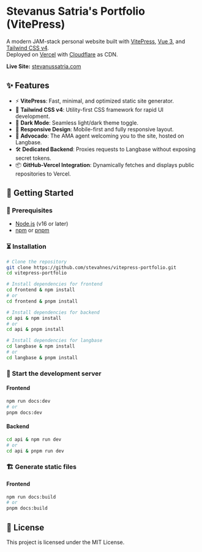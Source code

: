 # Stevanus Satria's Portfolio (VitePress)

A modern JAM-stack personal website built with [VitePress](https://vitepress.dev/), [Vue 3](https://vuejs.org/), and [Tailwind CSS v4](https://tailwindcss.com/).  
Deployed on [Vercel](https://vercel.com/) with [Cloudflare](https://www.cloudflare.com/) as CDN.

**Live Site:** [stevanussatria.com](https://stevanussatria.com)

## ✨ Features

- ⚡️ **VitePress**: Fast, minimal, and optimized static site generator.
- 🎨 **Tailwind CSS v4**: Utility-first CSS framework for rapid UI development.
- 🌙 **Dark Mode**: Seamless light/dark theme toggle.
- 📱 **Responsive Design**: Mobile-first and fully responsive layout.
- 🧠 **Advocado**: The AMA agent welcoming you to the site, hosted on Langbase.
- 🛠 **Dedicated Backend**: Proxies requests to Langbase without exposing secret tokens.
- 📦 **GitHub-Vercel Integration**: Dynamically fetches and displays public repositories to Vercel.

## 🚀 Getting Started

### 📝 Prerequisites

- [Node.js](https://nodejs.org/) (v16 or later)
- [npm](https://www.npmjs.com/) or [pnpm](https://pnpm.io/)

### ⏳ Installation

```bash
# Clone the repository
git clone https://github.com/stevahnes/vitepress-portfolio.git
cd vitepress-portfolio

# Install dependencies for frontend
cd frontend & npm install
# or
cd frontend & pnpm install

# Install dependencies for backend
cd api & npm install
# or
cd api & pnpm install

# Install dependencies for langbase
cd langbase & npm install
# or
cd langbase & pnpm install
```

### 🏃 Start the development server

#### Frontend

```bash
npm run docs:dev
# or
pnpm docs:dev
```

#### Backend

```bash
cd api & npm run dev
# or
cd api & pnpm run dev
```

### 🏗️ Generate static files

#### Frontend

```bash
npm run docs:build
# or
pnpm docs:build
```

## 📄 License

This project is licensed under the MIT License.
